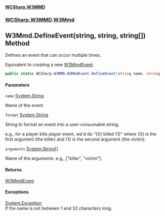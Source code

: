 #### [WCSharp\.W3MMD](README.md 'README')
### [WCSharp\.W3MMD](WCSharp.W3MMD.md 'WCSharp\.W3MMD').[W3Mmd](WCSharp.W3MMD.W3Mmd.md 'WCSharp\.W3MMD\.W3Mmd')

## W3Mmd\.DefineEvent\(string, string, string\[\]\) Method

Defines an event that can occur multiple times\.

Equivalent to creating a new [W3MmdEvent](WCSharp.W3MMD.W3MmdEvent.md 'WCSharp\.W3MMD\.W3MmdEvent').

```csharp
public static WCSharp.W3MMD.W3MmdEvent DefineEvent(string name, string format, params string[] arguments);
```
#### Parameters

<a name='WCSharp.W3MMD.W3Mmd.DefineEvent(string,string,string[]).name'></a>

`name` [System\.String](https://learn.microsoft.com/en-us/dotnet/api/system.string 'System\.String')

Name of the event\.

<a name='WCSharp.W3MMD.W3Mmd.DefineEvent(string,string,string[]).format'></a>

`format` [System\.String](https://learn.microsoft.com/en-us/dotnet/api/system.string 'System\.String')

String to format an event into a user\-consumable string\.

e.g., for a player kills player event, we'd do "{0} killed {1}" where {0} is the first argument (the killer) and {1} is the second argument (the victim).

<a name='WCSharp.W3MMD.W3Mmd.DefineEvent(string,string,string[]).arguments'></a>

`arguments` [System\.String](https://learn.microsoft.com/en-us/dotnet/api/system.string 'System\.String')[\[\]](https://learn.microsoft.com/en-us/dotnet/api/system.array 'System\.Array')

Name of the arguments\. e\.g\., \["killer", "victim"\]\.

#### Returns
[W3MmdEvent](WCSharp.W3MMD.W3MmdEvent.md 'WCSharp\.W3MMD\.W3MmdEvent')

#### Exceptions

[System\.Exception](https://learn.microsoft.com/en-us/dotnet/api/system.exception 'System\.Exception')  
If the name is not between 1 and 32 characters long\.
